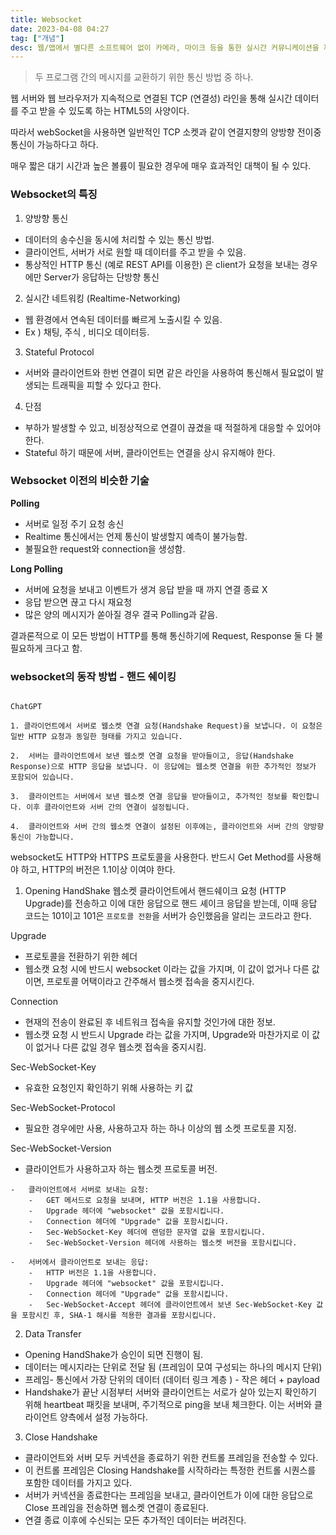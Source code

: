 ```yaml
---
title: Websocket
date: 2023-04-08 04:27
tag: ["개념"]
desc: 웹/앱에서 별다른 소프트웨어 없이 카메라, 마이크 등을 통한 실시간 커뮤니케이션을 제공해주는 기술. 필수 개념은 잠시 제쳐두고 webRTC 기술에 대한 것만 서술해놓자.
---
```


> 두 프로그램 간의 메시지를 교환하기 위한 통신 방법 중 하나.

웹 서버와 웹 브라우저가 지속적으로 연결된 TCP (연결성) 라인을 통해 실시간 데이터를
주고 받을 수 있도록 하는 HTML5의 사양이다.

따라서 webSocket을 사용하면 일반적인 TCP 소켓과 같이 연결지향의 양방향
전이중 통신이 가능하다고 하다.

매우 짧은 대기 시간과 높은 볼륨이 필요한 경우에 매우 효과적인 대책이 될 수 있다.

### Websocket의 특징

1. 양방향 통신

- 데이터의 송수신을 동시에 처리할 수 있는 통신 방법.
- 클라이언트, 서버가 서로 원할 때 데이터를 주고 받을 수 있음.
- 통상적인 HTTP 통신 (예로 REST API를 이용한) 은 client가 요청을 보내는 경우에만 Server가 응답하는 단방향 통신

2. 실시간 네트워킹 (Realtime-Networking)

- 웹 환경에서 연속된 데이터를 빠르게 노출시킬 수 있음.
- Ex ) 채팅, 주식 , 비디오 데이터등.

3. Stateful Protocol

- 서버와 클라이언트와 한번 연결이 되면 같은 라인을 사용하여 통신해서 필요없이 발생되는 트래픽을 피할 수 있다고 한다.

4. 단점

- 부하가 발생할 수 있고, 비정상적으로 연결이 끊겼을 때 적절하게 대응할 수 있어야 한다.
- Stateful 하기 때문에 서버, 클라이언트는 연결을 상시 유지해야 한다.

### Websocket 이전의 비슷한 기술

**Polling**

- 서버로 일정 주기 요청 송신
- Realtime 통신에서는 언제 통신이 발생할지 예측이 불가능함.
- 불필요한 request와 connection을 생성함.

**Long Polling**

- 서버에 요청을 보내고 이벤트가 생겨 응답 받을 때 까지 연결 종료 X
- 응답 받으면 끊고 다시 재요청
- 많은 양의 메시지가 쏟아질 경우 결국 Polling과 같음.

결과론적으로 이 모든 방법이 HTTP를 통해 통신하기에 Request, Response 둘 다
불필요하게 크다고 함.

### websocket의 동작 방법 - 핸드 쉐이킹

```

ChatGPT

1. 클라이언트에서 서버로 웹소켓 연결 요청(Handshake Request)을 보냅니다. 이 요청은 일반 HTTP 요청과 동일한 형태를 가지고 있습니다.

2.  서버는 클라이언트에서 보낸 웹소켓 연결 요청을 받아들이고, 응답(Handshake Response)으로 HTTP 응답을 보냅니다. 이 응답에는 웹소켓 연결을 위한 추가적인 정보가 포함되어 있습니다.

3.  클라이언트는 서버에서 보낸 웹소켓 연결 응답을 받아들이고, 추가적인 정보를 확인합니다. 이후 클라이언트와 서버 간의 연결이 설정됩니다.

4.  클라이언트와 서버 간의 웹소켓 연결이 설정된 이후에는, 클라이언트와 서버 간의 양방향 통신이 가능합니다.

```

websocket도 HTTP와 HTTPS 프로토콜을 사용한다.
반드시 Get Method를 사용해야 하고, HTTP의 버전은 1.1이상 이여야 한다.

1. Opening HandShake
   웹소켓 클라이언트에서 핸드쉐이크 요청 (HTTP Upgrade)를 전송하고 이에 대한 응답으로 핸드 셰이크 응답을 받는데, 이때 응답 코드는 101이고 101은 `프로토콜 전환`을 서버가 승인했음을 알리는 코드라고 한다.

Upgrade

- 프로토콜을 전환하기 위한 헤더
- 웹소캣 요청 시에 반드시 websocket 이라는 값을 가지며, 이 값이 없거나 다른 값이면, 프로토콜 어택이라고 간주해서 웹소켓 접속을 중지시킨다.

Connection

- 현재의 전송이 완료된 후 네트워크 접속을 유지할 것인가에 대한 정보.
- 웹소캣 요청 시 반드시 Upgrade 라는 값을 가지며, Upgrade와 마찬가지로 이 값이 없거나 다른 값일 경우 웹소켓 접속을 중지시킴.

Sec-WebSocket-Key

- 유효한 요청인지 확인하기 위해 사용하는 키 값

Sec-WebSocket-Protocol

- 필요한 경우에만 사용, 사용하고자 하는 하나 이상의 웹 소켓 프로토콜 지정.

Sec-WebSocket-Version

- 클라이언트가 사용하고자 하는 웹소켓 프로토콜 버전.

```
-   클라이언트에서 서버로 보내는 요청:
    -   GET 메서드로 요청을 보내며, HTTP 버전은 1.1을 사용합니다.
    -   Upgrade 헤더에 "websocket" 값을 포함시킵니다.
    -   Connection 헤더에 "Upgrade" 값을 포함시킵니다.
    -   Sec-WebSocket-Key 헤더에 랜덤한 문자열 값을 포함시킵니다.
    -   Sec-WebSocket-Version 헤더에 사용하는 웹소켓 버전을 포함시킵니다.

-   서버에서 클라이언트로 보내는 응답:
    -   HTTP 버전은 1.1을 사용합니다.
    -   Upgrade 헤더에 "websocket" 값을 포함시킵니다.
    -   Connection 헤더에 "Upgrade" 값을 포함시킵니다.
    -   Sec-WebSocket-Accept 헤더에 클라이언트에서 보낸 Sec-WebSocket-Key 값을 포함시킨 후, SHA-1 해시를 적용한 결과를 포함시킵니다.
```

2. Data Transfer

- Opening HandShake가 승인이 되면 진행이 됨.
- 데이터는 메시지라는 단위로 전달 됨 (프레임이 모여 구성되는 하나의 메시지 단위)
- 프레임- 통신에서 가장 단위의 데이터 (데이터 링크 계층 ) - 작은 헤더 + payload
- Handshake가 끝난 시점부터 서버와 클라이언트는 서로가 살아 있는지 확인하기 위해 heartbeat 패킷을 보내며, 주기적으로 ping을 보내 체크한다. 이는 서버와 클라이언트 양측에서 설정 가능하다.

3. Close Handshake

- 클라이언트와 서버 모두 커넥션을 종료하기 위한 컨트롤 프레임을 전송할 수 있다.
- 이 컨트롤 프레임은 Closing Handshake를 시작하라는 특정한 컨트롤 시퀀스를 포함한 데이터를 가지고 있다.
- 서버가 커넥션을 종료한다는 프레임을 보내고, 클라이언트가 이에 대한 응답으로 Close 프레임을 전송하면 웹소켓 연결이 종료된다.
- 연결 종료 이후에 수신되는 모든 추가적인 데이터는 버려진다.
